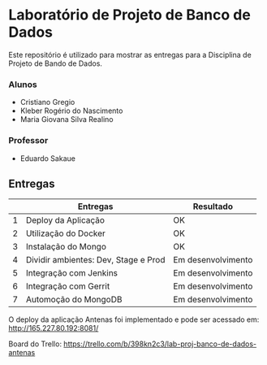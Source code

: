 # Laboratório de Projeto de Banco de Dados

Este repositório é utilizado para mostrar as entregas para a Disciplina de Projeto de Bando de Dados. 

### Alunos
- Cristiano Gregio
- Kleber Rogério do Nascimento
- Maria Giovana Silva Realino

### Professor
- Eduardo Sakaue


## Entregas


|   | Entregas                             | Resultado          |
|---|--------------------------------------|--------------------|
| 1 | Deploy da Aplicação                  |         OK         |
| 2 | Utilização do Docker                 |         OK         |
| 3 | Instalação do Mongo                  |         OK         |
| 4 | Dividir ambientes: Dev, Stage e Prod | Em desenvolvimento |
| 5 | Integração com Jenkins               | Em desenvolvimento |
| 6 | Integração com Gerrit                | Em desenvolvimento |
| 7 | Automoção do MongoDB                 | Em desenvolvimento |



O deploy da aplicação Antenas foi implementado e pode ser acessado em: http://165.227.80.192:8081/

Board do Trello: https://trello.com/b/398kn2c3/lab-proj-banco-de-dados-antenas


